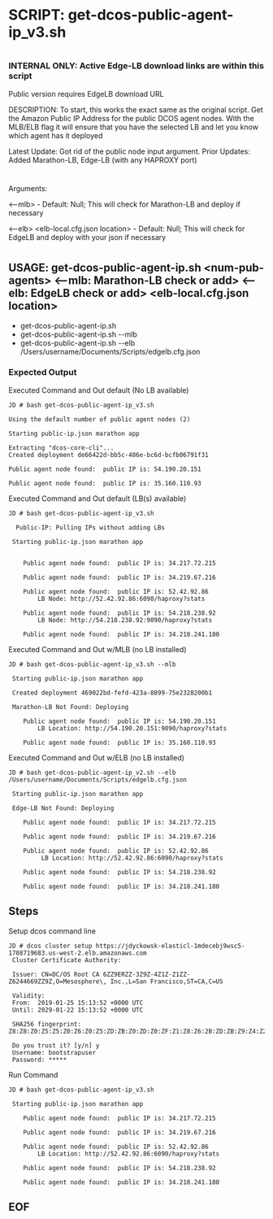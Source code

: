 #
# SCRIPT:   get-dcos-public-agent-ip_v3.sh
#

### INTERNAL ONLY: Active Edge-LB download links are within this script
 Public version requires EdgeLB download URL

DESCRIPTION: 
To start, this works the exact same as the original script.  Get the Amazon Public IP Address for the public DCOS agent nodes.  With the MLB/ELB flag it will ensure that you have the selected LB and let you know which agent has it deployed

Latest Update: Got rid of the public node input argument.
Prior Updates: Added Marathon-LB, Edge-LB (with any HAPROXY port)
#
Arguments:

\<--mlb\>  - Default: Null; This will check for Marathon-LB and deploy if necessary

\<--elb\> \<elb-local.cfg.json location\> - Default: Null; This will check for EdgeLB and deploy with your json if necessary

#
## USAGE:    get-dcos-public-agent-ip.sh \<num-pub-agents\> \<--mlb: Marathon-LB check or add\> \<--elb: EdgeLB check or add\> \<elb-local.cfg.json location\>
- get-dcos-public-agent-ip.sh
- get-dcos-public-agent-ip.sh --mlb
- get-dcos-public-agent-ip.sh --elb /Users/username/Documents/Scripts/edgelb.cfg.json

### Expected Output

Executed Command and Out default (No LB available)

```
JD # bash get-dcos-public-agent-ip_v3.sh

Using the default number of public agent nodes (2)

Starting public-ip.json marathon app

Extracting "dcos-core-cli"...
Created deployment de66422d-bb5c-486e-bc6d-bcfb06791f31

Public agent node found:  public IP is: 54.190.20.151

Public agent node found:  public IP is: 35.160.110.93
```

Executed Command and Out default (LB(s) available)

```
JD # bash get-dcos-public-agent-ip_v3.sh

  Public-IP: Pulling IPs without adding LBs

 Starting public-ip.json marathon app


    Public agent node found:  public IP is: 34.217.72.215

    Public agent node found:  public IP is: 34.219.67.216

    Public agent node found:  public IP is: 52.42.92.86
        LB Node: http://52.42.92.86:6090/haproxy?stats

    Public agent node found:  public IP is: 54.218.238.92
        LB Node: http://54.218.238.92:9090/haproxy?stats

    Public agent node found:  public IP is: 34.218.241.180
```

Executed Command and Out w/MLB (no LB installed)

```
JD # bash get-dcos-public-agent-ip_v3.sh --mlb

 Starting public-ip.json marathon app

 Created deployment 469022bd-fefd-423a-8899-75e2328200b1

 Marathon-LB Not Found: Deploying

    Public agent node found:  public IP is: 54.190.20.151
        LB Location: http://54.190.20.151:9090/haproxy?stats
 
    Public agent node found:  public IP is: 35.160.110.93
```

Executed Command and Out w/ELB (no LB installed)

```
JD # bash get-dcos-public-agent-ip_v2.sh --elb /Users/username/Documents/Scripts/edgelb.cfg.json

 Starting public-ip.json marathon app

 Edge-LB Not Found: Deploying

    Public agent node found:  public IP is: 34.217.72.215

    Public agent node found:  public IP is: 34.219.67.216

    Public agent node found:  public IP is: 52.42.92.86
         LB Location: http://52.42.92.86:6090/haproxy?stats

    Public agent node found:  public IP is: 54.218.238.92

    Public agent node found:  public IP is: 34.218.241.180
```

## Steps
Setup dcos command line

```
JD # dcos cluster setup https://jdyckowsk-elasticl-1mdecebj9wsc5-1708719683.us-west-2.elb.amazonaws.com
 Cluster Certificate Authority:

 Issuer: CN=DC/OS Root CA 6ZZ9ERZZ-3Z9Z-4Z1Z-Z1ZZ-Z6244669ZZ9Z,O=Mesosphere\, Inc.,L=San Francisco,ST=CA,C=US

 Validity:
 From:  2019-01-25 15:13:52 +0000 UTC
 Until: 2029-01-22 15:13:52 +0000 UTC

 SHA256 fingerprint: Z8:Z8:Z0:Z5:Z5:Z0:Z6:Z0:Z5:ZD:ZB:Z0:ZD:Z0:ZF:Z1:Z8:Z6:2B:ZD:ZB:Z9:Z4:Z2:Z3:Z2:ZE:Z0:Z2:Z6:Z9:Z9

 Do you trust it? [y/n] y
 Username: bootstrapuser
 Password: *****
```

Run Command
```
JD # bash get-dcos-public-agent-ip_v3.sh

 Starting public-ip.json marathon app

    Public agent node found:  public IP is: 34.217.72.215

    Public agent node found:  public IP is: 34.219.67.216

    Public agent node found:  public IP is: 52.42.92.86
        LB Location: http://52.42.92.86:6090/haproxy?stats

    Public agent node found:  public IP is: 54.218.238.92

    Public agent node found:  public IP is: 34.218.241.180
```

## EOF
